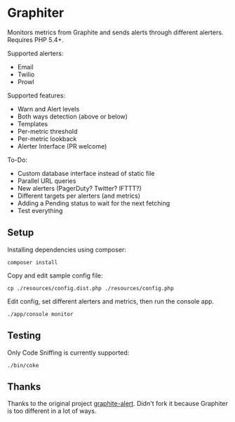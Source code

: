 Graphiter
=========

Monitors metrics from Graphite and sends alerts through different alerters. Requires PHP 5.4+.

Supported alerters:

- Email
- Twilio
- Prowl

Supported features:

- Warn and Alert levels
- Both ways detection (above or below)
- Templates
- Per-metric threshold
- Per-metric lookback
- Alerter Interface (PR welcome)

To-Do:

- Custom database interface instead of static file
- Parallel URL queries
- New alerters (PagerDuty? Twitter? IFTTT?)
- Different targets per alerters (and metrics)
- Adding a Pending status to wait for the next fetching
- Test everything

Setup
-----

Installing dependencies using composer:

```
composer install
```

Copy and edit sample config file:

```
cp ./resources/config.dist.php ./resources/config.php
```

Edit config, set different alerters and metrics, then run the console app.

```
./app/console monitor
```

Testing
-------

Only Code Sniffing is currently supported:

```
./bin/coke
```

Thanks
------

Thanks to the original project [graphite-alert](https://github.com/jeichorn/graphite-alert).
Didn't fork it because Graphiter is too different in a lot of ways.